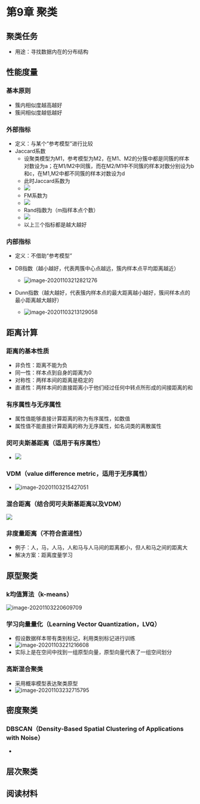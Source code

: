 # 第9章 聚类

## 聚类任务

- 用途：寻找数据内在的分布结构

## 性能度量

### 基本原则

- 簇内相似度越高越好
- 簇间相似度越低越好

### 外部指标

- 定义：与某个“参考模型”进行比较
- Jaccard系数
  - 设聚类模型为M1，参考模型为M2，在M1、M2的分簇中都是同簇的样本对数设为a；在M1/M2中同簇，而在M2/M1中不同簇的样本对数分别设为b和c，在M1,M2中都不同簇的样本对数设为d
  - 此时Jaccard系数为
  - ![](https://i.loli.net/2020/11/03/9RklnevWzKUFXTD.gif)
  - FM系数为
  - ![](https://i.loli.net/2020/11/03/7nm84bO6ItC2LA9.gif)
  - Rand指数为（m指样本点个数）
  - ![](https://i.loli.net/2020/11/03/8KHxQ9BDvgaLwNy.gif)
  - 以上三个指标都是越大越好

### 内部指标

- 定义：不借助“参考模型”

- DB指数（越小越好，代表两簇中心点越远，簇内样本点平均距离越近）
  - ![image-20201103212821276](https://i.loli.net/2020/11/03/i4DTmCPSyzgFnaU.png)
- Dunn指数（越大越好，代表簇内样本点的最大距离越小越好，簇间样本点的最小距离越大越好）
  - ![image-20201103213129058](https://i.loli.net/2020/11/03/gzspf8uXSrmyF5N.png)

## 距离计算

### 距离的基本性质

- 非负性：距离不能为负
- 同一性：样本点到自身的距离为0
- 对称性：两样本间的距离是稳定的
- 直递性：两样本间的直接距离小于他们经过任何中转点所形成的间接距离的和

### 有序属性与无序属性

- 属性值能够直接计算距离的称为有序属性，如数值
- 属性值不能直接计算距离的称为无序属性，如名词类的离散属性

### 闵可夫斯基距离（适用于有序属性）

- ![](https://i.loli.net/2020/11/03/FiXl16VwsT78bPr.gif)

### VDM（value difference metric，适用于无序属性）

- ![image-20201103215427051](https://i.loli.net/2020/11/03/XOIC2SgMQzH1sFU.png)

### 混合距离（结合闵可夫斯基距离以及VDM）

![](https://i.loli.net/2020/11/03/rMBKsdqk6oQJSFU.gif)

### 非度量距离（不符合直递性）

- 例子：人，马，人马，人和马与人马间的距离都小，但人和马之间的距离大
- 解决方案：距离度量学习

## 原型聚类

### k均值算法（k-means）

![image-20201103220609709](https://i.loli.net/2020/11/03/SRXMHZoVh1cKAzu.png)

### 学习向量量化（Learning Vector Quantization，LVQ）

- 假设数据样本带有类别标记，利用类别标记进行训练
- ![image-20201103221216608](https://i.loli.net/2020/11/03/SAL6bPq8WZrJzgd.png)
- 实际上是在空间中找到一组原型向量，原型向量代表了一组空间划分

### 高斯混合聚类

- 采用概率模型表达聚类原型
- ![image-20201103232715795](https://i.loli.net/2020/11/03/WNdp59yPua7evkr.png)

## 密度聚类

### DBSCAN（Density-Based Spatial Clustering of Applications with Noise）

- 

## 层次聚类

## 阅读材料

